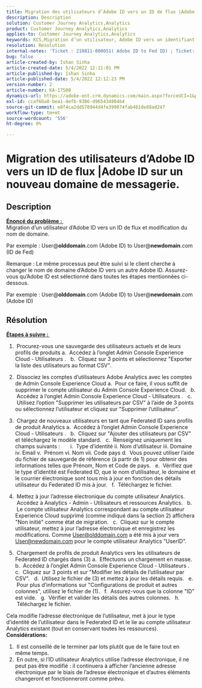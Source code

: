 ```yaml
---
title: Migration des utilisateurs d’Adobe ID vers un ID de flux |Adobe ID sur un nouveau domaine de messagerie.
description: Description
solution: Customer Journey Analytics,Analytics
product: Customer Journey Analytics,Analytics
applies-to: Customer Journey Analytics,Analytics
keywords: KCS,Migration d’un utilisateur, Adobe ID vers un identifiant Fed, changement de domaine
resolution: Resolution
internal-notes: 'Ticket : 210811-000051( Adobe ID to Fed ID) ; Ticket: 210916-000306 (Adobe ID to Adobe ID)'
bug: false
article-created-by: Ishan Sinha
article-created-date: 5/4/2022 12:11:01 PM
article-published-by: Ishan Sinha
article-published-date: 5/4/2022 12:12:23 PM
version-number: 2
article-number: KA-17580
dynamics-url: https://adobe-ent.crm.dynamics.com/main.aspx?forceUCI=1&pagetype=entityrecord&etn=knowledgearticle&id=0868c43f-a3cb-ec11-a7b5-6045bd00db25
exl-id: ccaf66a8-bea1-4efb-9386-d965434804b4
source-git-commit: e8f4ca2dd578944d4fe399074fab461de88ad247
workflow-type: tm+mt
source-wordcount: '556'
ht-degree: 0%

---
```


# Migration des utilisateurs d’Adobe ID vers un ID de flux |Adobe ID sur un nouveau domaine de messagerie.

## Description

<u><b>Énoncé du problème : </b></u> <br>
Migration d’un utilisateur d’Adobe ID vers un ID de flux et modification du nom de domaine.

Par exemple : User@<b>olddomain</b>.com (Adobe ID) to User@<b>newdomain</b>.com (ID de Fed)



Remarque : Le même processus peut être suivi si le client cherche à changer le nom de domaine d’Adobe ID vers un autre Adobe ID. Assurez-vous qu’Adobe ID est sélectionné dans toutes les étapes mentionnées ci-dessous.

Par exemple : User@<b>olddomain</b>.com (Adobe ID) to User@<b>newdomain</b>.com (Adobe ID)


## Résolution


<u><b>Étapes à suivre : </b></u>

1)  Procurez-vous une sauvegarde des utilisateurs actuels et de leurs profils de produits a.  Accédez à l’onglet Admin Console Experience Cloud - Utilisateurs .
  b.  Cliquez sur 3 points et sélectionnez &quot;Exporter la liste des utilisateurs au format CSV&quot;.

2)  Dissociez les comptes d’utilisateurs Adobe Analytics avec les comptes de Admin Console Experience Cloud a.  Pour ce faire, il vous suffit de supprimer le compte utilisateur du Admin Console Experience Cloud.
  b.  Accédez à l’onglet Admin Console Experience Cloud - Utilisateurs .
  c.  Utilisez l’option &quot;Supprimer les utilisateurs par CSV&quot; à l’aide de 3 points ou sélectionnez l’utilisateur et cliquez sur &quot;Supprimer l’utilisateur&quot;.

3)  Chargez de nouveaux utilisateurs en tant que Federated ID sans profils de produit Analytics a.  Accédez à l’onglet Admin Console Experience Cloud - Utilisateurs .
  b.  Cliquez sur &quot;Ajouter des utilisateurs par CSV&quot; et téléchargez le modèle standard.
  c.  Renseignez uniquement les champs suivants :       i.  Type d’identité ii. Nom d’utilisateur iii. Domaine iv. Email v.  Prénom vi. Nom vii. Code pays d.  Vous pouvez utiliser l’aide du fichier de sauvegarde de référence (à partir de 1) pour obtenir des informations telles que Prénom, Nom et Code de pays.
  e.  Vérifiez que le type d’identité est Federated ID, que le nom d’utilisateur, le domaine et le courrier électronique sont tous mis à jour en fonction des détails utilisateur du Federated ID mis à jour.
  f.  Téléchargez le fichier.

4)  Mettez à jour l’adresse électronique du compte utilisateur Analytics.  Accédez à Analytics - Admin - Utilisateurs et ressources Analytics.
  b.  Le compte utilisateur Analytics correspondant au compte utilisateur Experience Cloud supprimé (comme indiqué dans la section 2) affichera &quot;Non initié&quot; comme état de migration.
  c.  Cliquez sur le compte utilisateur, mettez à jour l’adresse électronique et enregistrez les modifications. Comme User@olddomain.com a été mis à jour vers User@newdomain.com pour le compte utilisateur Analytics &quot;UserID&quot;.

5)  Chargement de profils de produit Analytics vers les utilisateurs de Federated ID chargés dans (3) a.  Effectuons un chargement en masse.
  b.  Accédez à l’onglet Admin Console Experience Cloud - Utilisateurs .
  c.  Cliquez sur 3 points et sur &quot;Modifier les détails de l’utilisateur par CSV&quot;.
  d.  Utilisez le fichier de (3) et mettez à jour les détails requis.
  e.  Pour plus d’informations sur &quot;Configurations de produit et autres colonnes&quot;, utilisez le fichier de (1).
  f.  Assurez-vous que la colonne &quot;ID&quot; est vide.
  g.  Vérifier et valider les détails des autres colonnes.
  h.  Téléchargez le fichier.

Cela modifie l’adresse électronique de l’utilisateur, met à jour le type d’identité de l’utilisateur dans le Federated ID et le lie au compte utilisateur Analytics existant (tout en conservant toutes les ressources).
 
<b>Considérations:</b>
1)  Il est conseillé de le terminer par lots plutôt que de le faire tout en même temps.
2)  En outre, si l’ID utilisateur Analytics utilise l’adresse électronique, il ne peut pas être modifié : il continuera à afficher l’ancienne adresse électronique par le biais de l’adresse électronique et d’autres éléments changeront et fonctionneront comme prévu.
